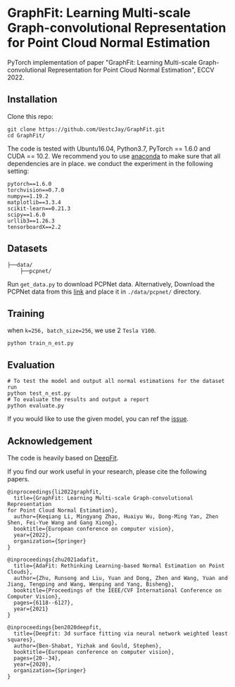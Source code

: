 # GraphFit: Learning Multi-scale Graph-convolutional Representation for  Point Cloud Normal Estimation
PyTorch implementation of paper "GraphFit: Learning Multi-scale Graph-convolutional Representation 
for Point Cloud Normal Estimation", ECCV 2022.

## Installation
Clone this repo:
```
git clone https://github.com/UestcJay/GraphFit.git
cd GraphFit/
```
The code is tested with Ubuntu16.04, Python3.7, PyTorch == 1.6.0 and CUDA == 10.2. We recommend you to use [anaconda](https://www.anaconda.com/) to make sure that all dependencies are in place. we conduct the experiment in the following setting:
```
pytorch==1.6.0
torchvision==0.7.0
numpy==1.19.2
matplotlib==3.3.4
scikit-learn==0.21.3
scipy==1.6.0
urllib3==1.26.3
tensorboardX==2.2
```
## Datasets
```
├──data/
    ├──pcpnet/
```
Run `get_data.py` to download PCPNet data.
Alternatively, Download the PCPNet data from this [link](http://geometry.cs.ucl.ac.uk/projects/2018/pcpnet/pclouds.zip) and place it in  `./data/pcpnet/` directory.

## Training
when `k=256, batch_size=256`, we use 2 `Tesla V100`.
```
python train_n_est.py
```

## Evaluation
```
# To test the model and output all normal estimations for the dataset run
python test_n_est.py
# To evaluate the results and output a report 
python evaluate.py
```
If you would like to use the given model, you can ref the [issue](https://github.com/UestcJay/GraphFit/issues/3#issuecomment-1537456649).
## Acknowledgement
The code is heavily based on [DeepFit](https://github.com/sitzikbs/DeepFit).

If you find our work useful in your research, please cite the following papers.

```
@inproceedings{li2022graphfit,
  title={GraphFit: Learning Multi-scale Graph-convolutional Representation 
for Point Cloud Normal Estimation},
  author={Keqiang Li, Mingyang Zhao, Huaiyu Wu, Dong-Ming Yan, Zhen Shen, Fei-Yue Wang and Gang Xiong},
  booktitle={European conference on computer vision},
  year={2022},
  organization={Springer}
}

@inproceedings{zhu2021adafit,
  title={AdaFit: Rethinking Learning-based Normal Estimation on Point Clouds},
  author={Zhu, Runsong and Liu, Yuan and Dong, Zhen and Wang, Yuan and Jiang, Tengping and Wang, Wenping and Yang, Bisheng},
  booktitle={Proceedings of the IEEE/CVF International Conference on Computer Vision},
  pages={6118--6127},
  year={2021}
}

@inproceedings{ben2020deepfit,
  title={Deepfit: 3d surface fitting via neural network weighted least squares},
  author={Ben-Shabat, Yizhak and Gould, Stephen},
  booktitle={European conference on computer vision},
  pages={20--34},
  year={2020},
  organization={Springer}
}
```
